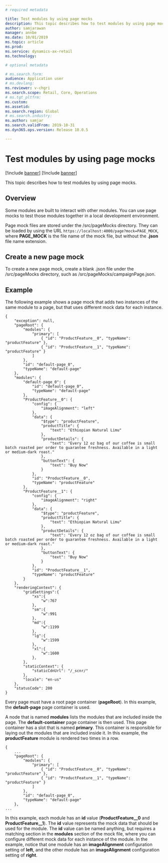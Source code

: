 ```yaml
---
# required metadata

title: Test modules by using page mocks
description: This topic describes how to test modules by using page mocks.
author: samjarawan
manager: annbe
ms.date: 10/01/2019
ms.topic: article
ms.prod: 
ms.service: dynamics-ax-retail
ms.technology: 

# optional metadata

# ms.search.form: 
audience: Application user
# ms.devlang: 
ms.reviewer: v-chgri
ms.search.scope: Retail, Core, Operations
# ms.tgt_pltfrm: 
ms.custom: 
ms.assetid: 
ms.search.region: Global
# ms.search.industry: 
ms.author: samjar
ms.search.validFrom: 2019-10-31
ms.dyn365.ops.version: Release 10.0.5

---
```

# Test modules by using page mocks

[!include [banner](../includes/preview-banner.md)]
[!include [banner](../includes/banner.md)]

This topic describes how to test modules by using page mocks.

## Overview

Some modules are built to interact with other modules. You can use page mocks to test those modules together in a local development environment.

Page mock files are stored under the /src/pageMocks directory. They can be loaded by using the URL `https://localhost:4000/page?mock=PAGE_MOCK`, where **PAGE\_MOCK** is the file name of the mock file, but without the **.json** file name extension.

## Create a new page mock

To create a new page mock, create a blank .json file under the /src/pageMocks directory, such as /src/pageMocks/campaignPage.json.

## Example

The following example shows a page mock that adds two instances of the same module to a page, but that uses different mock data for each instance.

```
{
    "exception": null,
    "pageRoot": {
        "modules": {
            "primary": [
                { "id": "ProductFeature__0", "typeName": "productFeature" },
                { "id": "ProductFeature__1", "typeName": "productFeature" }
            ]
        },
        "id": "default-page_0",
        "typeName": "default-page"
    },
    "modules": {
        "default-page_0": {
            "id": "default-page_0",
            "typeName": "default-page"
        },
        "ProductFeature__0": {
            "config": {
                "imageAlignment": "left"
            },
            "data": {
                "$type": "productFeature",
                "productTitle": {
                    "text": "Ethiopian Natural Limu"
                },
                "productDetails": {
                    "text": "Every 12 oz bag of our coffee is small batch roasted per order to guarantee freshness. Available in a light or medium-dark roast."
                },
                "buttonText": {
                    "text": "Buy Now"
                }
            },
            "id": "ProductFeature__0",
            "typeName": "productFeature"
        },
        "ProductFeature__1": {
            "config": {
                "imageAlignment": "right"
            },
            "data": {
                "$type": "productFeature",
                "productTitle": {
                    "text": "Ethiopian Natural Limu"
                },
                "productDetails": {
                    "text": "Every 12 oz bag of our coffee is small batch roasted per order to guarantee freshness. Available in a light or medium-dark roast."
                },
                "buttonText": {
                    "text": "Buy Now"
                }
            },
            "id": "ProductFeature__1",
            "typeName": "productFeature"
        }
    },
    "renderingContext": {
        "gridSettings":{
            "xs":{
                "w":767
            },
            "sm":{
                "w":991
            },
            "md":{
                "w":1199
            },
            "lg":{
                "w":1599
            },
            "xl":{
                "w":1600
            },
        },
        "staticContext": {
            "staticCdnUrl": "/_scnr/"
        },
        "locale": "en-us"
    },
    "statusCode": 200
}
```

Every page must have a root page container (**pageRoot**). In this example, the **default-page** page container is used.

A node that is named **modules** lists the modules that are included inside the page. The **default-container** page container is then used. This page container has a slot that is named **primary**. This container is responsible for laying out the modules that are included inside it. In this example, the **productFeature** module is rendered two times in a row.

```
{
    ...
    "pageRoot": {
        "modules": {
            "primary": [
                { "id": "ProductFeature__0", "typeName": "productFeature" },
                { "id": "ProductFeature__1", "typeName": "productFeature" }
            ]
        },
        "id": "default-page_0",
        "typeName": "default-page"
    },
...
```

In this example, each module has an **id** value (**ProductFeature\_\_0** and **ProductFeature\_\_1**). The **id** value represents the mock data that should be used for the module. The **id** value can be named anything, but requires a matching section in the **modules** section of the mock file, where you can configure different mock data for each instance of the module. In the example, notice that one module has an **imageAlignment** configuration setting of **left**, and the other module has an **imageAlignment** configuration setting of **right**.
